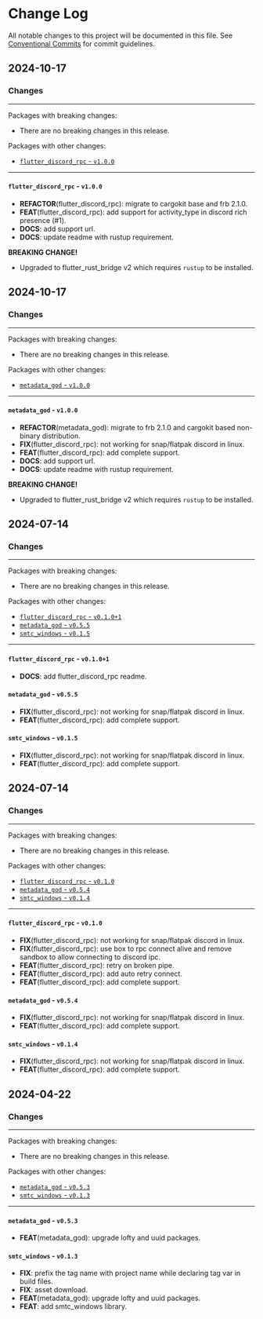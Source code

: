 # Change Log

All notable changes to this project will be documented in this file.
See [Conventional Commits](https://conventionalcommits.org) for commit guidelines.

## 2024-10-17

### Changes

---

Packages with breaking changes:

 - There are no breaking changes in this release.

Packages with other changes:

 - [`flutter_discord_rpc` - `v1.0.0`](#flutter_discord_rpc---v100)

---

#### `flutter_discord_rpc` - `v1.0.0`

 - **REFACTOR**(flutter_discord_rpc): migrate to cargokit base and frb 2.1.0.
 - **FEAT**(flutter_discord_rpc): add support for activity_type in discord rich presence (#1).
 - **DOCS**: add support url.
 - **DOCS**: update readme with rustup requirement.

**BREAKING CHANGE!** 
 - Upgraded to flutter_rust_bridge v2 which requires `rustup` to be installed.

## 2024-10-17

### Changes

---

Packages with breaking changes:

 - There are no breaking changes in this release.

Packages with other changes:

 - [`metadata_god` - `v1.0.0`](#metadata_god---v100)

---

#### `metadata_god` - `v1.0.0`

 - **REFACTOR**(metadata_god): migrate to frb 2.1.0 and cargokit based non-binary distribution.
 - **FIX**(flutter_discord_rpc): not working for snap/flatpak discord in linux.
 - **FEAT**(flutter_discord_rpc): add complete support.
 - **DOCS**: add support url.
 - **DOCS**: update readme with rustup requirement.

**BREAKING CHANGE!** 
 - Upgraded to flutter_rust_bridge v2 which requires `rustup` to be installed.


## 2024-07-14

### Changes

---

Packages with breaking changes:

 - There are no breaking changes in this release.

Packages with other changes:

 - [`flutter_discord_rpc` - `v0.1.0+1`](#flutter_discord_rpc---v0101)
 - [`metadata_god` - `v0.5.5`](#metadata_god---v055)
 - [`smtc_windows` - `v0.1.5`](#smtc_windows---v015)

---

#### `flutter_discord_rpc` - `v0.1.0+1`

 - **DOCS**: add flutter_discord_rpc readme.

#### `metadata_god` - `v0.5.5`

 - **FIX**(flutter_discord_rpc): not working for snap/flatpak discord in linux.
 - **FEAT**(flutter_discord_rpc): add complete support.

#### `smtc_windows` - `v0.1.5`

 - **FIX**(flutter_discord_rpc): not working for snap/flatpak discord in linux.
 - **FEAT**(flutter_discord_rpc): add complete support.


## 2024-07-14

### Changes

---

Packages with breaking changes:

 - There are no breaking changes in this release.

Packages with other changes:

 - [`flutter_discord_rpc` - `v0.1.0`](#flutter_discord_rpc---v010)
 - [`metadata_god` - `v0.5.4`](#metadata_god---v054)
 - [`smtc_windows` - `v0.1.4`](#smtc_windows---v014)

---

#### `flutter_discord_rpc` - `v0.1.0`

 - **FIX**(flutter_discord_rpc): not working for snap/flatpak discord in linux.
 - **FIX**(flutter_discord_rpc): use box to rpc connect alive and remove sandbox to allow connecting to discord ipc.
 - **FEAT**(flutter_discord_rpc): retry on broken pipe.
 - **FEAT**(flutter_discord_rpc): add auto retry connect.
 - **FEAT**(flutter_discord_rpc): add complete support.

#### `metadata_god` - `v0.5.4`

 - **FIX**(flutter_discord_rpc): not working for snap/flatpak discord in linux.
 - **FEAT**(flutter_discord_rpc): add complete support.

#### `smtc_windows` - `v0.1.4`

 - **FIX**(flutter_discord_rpc): not working for snap/flatpak discord in linux.
 - **FEAT**(flutter_discord_rpc): add complete support.


## 2024-04-22

### Changes

---

Packages with breaking changes:

 - There are no breaking changes in this release.

Packages with other changes:

 - [`metadata_god` - `v0.5.3`](#metadata_god---v053)
 - [`smtc_windows` - `v0.1.3`](#smtc_windows---v013)

---

#### `metadata_god` - `v0.5.3`

 - **FEAT**(metadata_god): upgrade lofty and uuid packages.

#### `smtc_windows` - `v0.1.3`

 - **FIX**: prefix the tag name with project name while declaring tag var in build files.
 - **FIX**: asset download.
 - **FEAT**(metadata_god): upgrade lofty and uuid packages.
 - **FEAT**: add smtc_windows library.

